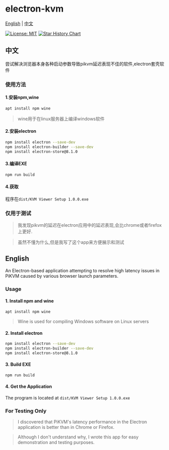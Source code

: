 # electron-kvm

[English](#english) | [中文](#chinese)

[![License: MIT](https://img.shields.io/badge/License-MIT-yellow.svg)](https://opensource.org/licenses/MIT)
[![Star History Chart](https://api.star-history.com/svg?repos=duzefu/electron-kvm&type=Date)](https://star-history.com/#duzefu/electron-kvm&Date)

<a name="chinese"></a>
## 中文

尝试解决浏览器本身各种启动参数导致pikvm延迟表现不佳的软件,electron套壳软件

### 使用方法
#### 1.安装npm,wine
```bash
apt install npm wine
```
> wine用于在linux服务器上编译windows软件

#### 2.安装electron
```bash
npm install electron --save-dev
npm install electron-builder --save-dev
npm install electron-store@8.1.0
```

#### 3.编译EXE
```bash
npm run build
```

#### 4.获取
程序在`dist/KVM Viewer Setup 1.0.0.exe`

### 仅用于测试
> 我发现pikvm的延迟在electron应用中的延迟表现,会比chrome或者firefox上更好.

> 虽然不懂为什么,但是我写了这个app来方便展示和测试

<a name="english"></a>
## English

An Electron-based application attempting to resolve high latency issues in PiKVM caused by various browser launch parameters.

### Usage
#### 1. Install npm and wine
```bash
apt install npm wine
```
> Wine is used for compiling Windows software on Linux servers

#### 2. Install electron
```bash
npm install electron --save-dev
npm install electron-builder --save-dev
npm install electron-store@8.1.0
```

#### 3. Build EXE
```bash
npm run build
```

#### 4. Get the Application
The program is located at `dist/KVM Viewer Setup 1.0.0.exe`

### For Testing Only
> I discovered that PiKVM's latency performance in the Electron application is better than in Chrome or Firefox.

> Although I don't understand why, I wrote this app for easy demonstration and testing purposes.